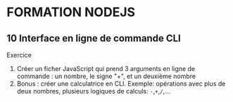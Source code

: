 # FORMATION NODEJS

## 10 Interface en ligne de commande CLI

Exercice
1) Créer un ficher JavaScript qui prend 3 arguments en ligne de commande : un nombre, le signe "+", et un deuxième nombre
2) Bonus : créer une calculatrice en CLI. Exemple: opérations avec plus de deux nombres, plusieurs logiques de calculs: `-`,`+`,`/`,...